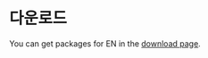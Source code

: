 # 다운로드<a id="download"></a>

You can get packages for EN in the [download page](../references/download/README.md).
